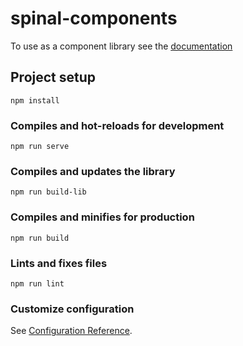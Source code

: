 # spinal-components

To use as a component library see the [documentation](public/docs/documentation.md)

## Project setup
```
npm install
```

### Compiles and hot-reloads for development
```
npm run serve
```

### Compiles and updates the library
```
npm run build-lib
```

### Compiles and minifies for production
```
npm run build
```

### Lints and fixes files
```
npm run lint
```

### Customize configuration
See [Configuration Reference](https://cli.vuejs.org/config/).

